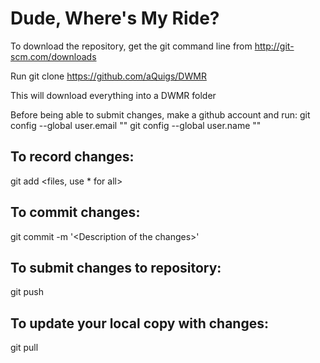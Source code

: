 Dude, Where's My Ride?
======================

To download the repository, get the git command line from
http://git-scm.com/downloads

Run git clone https://github.com/aQuigs/DWMR

This will download everything into a DWMR folder

Before being able to submit changes, make a github account and run:
git config --global user.email "<email address>"
git config --global user.name "<your name>"

To record changes:
------------------
git add <files, use * for all\>

To commit changes:
------------------
git commit -m '<Description of the changes\>' 

To submit changes to repository:
--------------------------------
git push

To update your local copy with changes:
--------------------------------------
git pull

